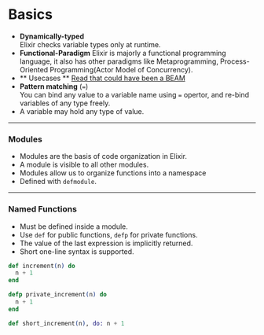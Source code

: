 # Basics

- **Dynamically-typed**  
  Elixir checks variable types only at runtime.
- **Functional-Paradigm**
  Elixir is majorly a functional programming language, it also has other paradigms like Metaprogramming, Process-Oriented Programming(Actor Model of Concurrency).
- ** Usecases **
  [Read that could have been a BEAM](https://vereis.com/posts/you_built_an_erlang)
- **Pattern matching** (`=`)  
  You can bind any value to a variable name using `=` opertor, and re-bind variables of any type freely.
- A variable may hold any type of value.

---

### Modules

- Modules are the basis of code organization in Elixir.
- A module is visible to all other modules.
- Modules allow us to organize functions into a namespace
- Defined with `defmodule`.

---

### Named Functions

- Must be defined inside a module.
- Use `def` for public functions, `defp` for private functions.
- The value of the last expression is implicitly returned.
- Short one-line syntax is supported.

```elixir
def increment(n) do
  n + 1
end

defp private_increment(n) do
  n + 1
end

def short_increment(n), do: n + 1

